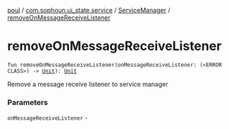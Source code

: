 [poul](../../index.md) / [com.sophoun.ui_state.service](../index.md) / [ServiceManager](index.md) / [removeOnMessageReceiveListener](./remove-on-message-receive-listener.md)

# removeOnMessageReceiveListener

`fun removeOnMessageReceiveListener(onMessageReceiveListener: (<ERROR CLASS>) -> `[`Unit`](https://kotlinlang.org/api/latest/jvm/stdlib/kotlin/-unit/index.html)`): `[`Unit`](https://kotlinlang.org/api/latest/jvm/stdlib/kotlin/-unit/index.html)

Remove a message receive listener to service manager

### Parameters

`onMessageReceiveListener` - 